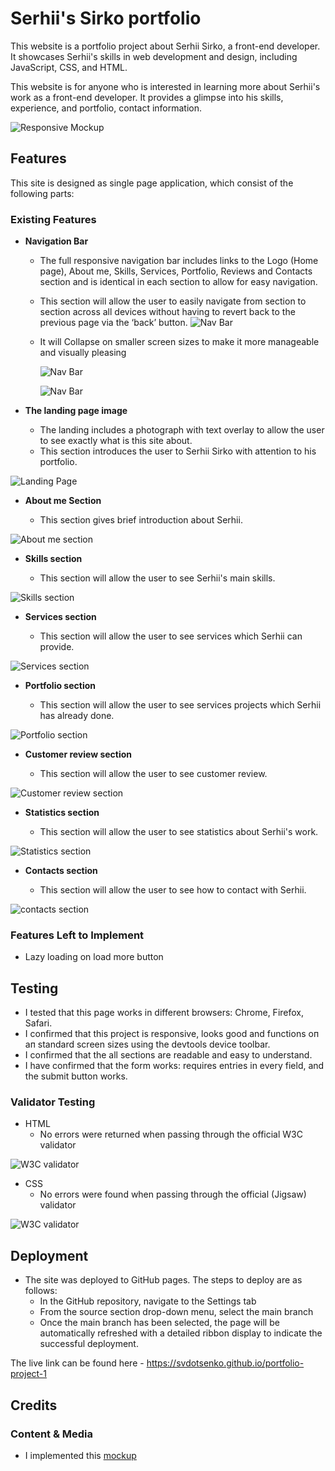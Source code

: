 # Serhii's Sirko portfolio

This website is a portfolio project about Serhii Sirko, a front-end developer. It showcases Serhii's skills in web development and design, including JavaScript, CSS, and HTML.

This website is for anyone who is interested in learning more about Serhii's work as a front-end developer. It provides a glimpse into his skills, experience, and portfolio, contact information.

![Responsive Mockup](images/readme/mockups.png)

## Features

This site is designed as single page application, which consist of the following parts:

### Existing Features

- __Navigation Bar__

    - The full responsive navigation bar includes links to the Logo (Home page), About me, Skills, Services, Portfolio, Reviews and Contacts section and is identical in each section to allow for easy navigation.
    - This section will allow the user to easily navigate from section to section across all devices without having to revert back to the previous page via the ‘back’ button.
     ![Nav Bar](images/readme/menu.png)
    - It will Collapse on smaller screen sizes to make it more manageable and visually pleasing
  
      ![Nav Bar](images/readme/menu-burger.png)
  
      ![Nav Bar](images/readme/menu-mobile.png)


- __The landing page image__

    - The landing includes a photograph with text overlay to allow the user to see exactly what is this site about.
    - This section introduces the user to Serhii Sirko with attention to his portfolio.

![Landing Page](images/readme/start.png)

- __About me Section__

    - This section gives brief introduction about Serhii.
  
![About me section](images/readme/aboutme.png)

- __Skills section__

    - This section will allow the user to see Serhii's main skills.
  
![Skills section](images/readme/skills.png)

- __Services section__

    - This section will allow the user to see services which Serhii can provide.

![Services section](images/readme/services.png)

- __Portfolio section__

    - This section will allow the user to see services projects which Serhii has already done.

![Portfolio section](images/readme/portfolio.png)

- __Customer review section__

    - This section will allow the user to see customer review.

![Customer review section](images/readme/review.png)

- __Statistics section__

    - This section will allow the user to see statistics about Serhii's work.

![Statistics section](images/readme/statistics.png)

- __Contacts section__

    - This section will allow the user to see how to contact with Serhii.

![contacts section](images/readme/contacts.png)


### Features Left to Implement

- Lazy loading on load more button

## Testing

* I tested that this page works in different browsers: Chrome, Firefox, Safari.
* I confirmed that this project is responsive, looks good and functions оп ап standard screen sizes using the
devtools device toolbar.
* I confirmed that the all sections аrе readable and easy to understand.
* I have confirmed that the form works: requires entries in every field, and the submit button works.

### Validator Testing

- HTML
    - No errors were returned when passing through the official W3C validator
  
![W3C validator](images/readme/html.png)
- CSS
    - No errors were found when passing through the official (Jigsaw) validator

![W3C validator](images/readme/css.png)

## Deployment

- The site was deployed to GitHub pages. The steps to deploy are as follows:
    - In the GitHub repository, navigate to the Settings tab
    - From the source section drop-down menu, select the main branch
    - Once the main branch has been selected, the page will be automatically refreshed with a detailed ribbon display to indicate the successful deployment.

The live link can be found here - https://svdotsenko.github.io/portfolio-project-1


## Credits

### Content & Media 

- I implemented this [mockup](https://www.figma.com/file/h0f2OcCTHy0Nu2jKlywjbs/%D0%9F%D0%BE%D1%80%D1%82%D1%84%D0%BE%D0%BB%D1%96%D0%BE?type=design&node-id=0%3A1&mode=dev)
 